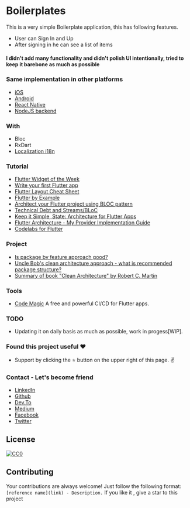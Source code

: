 # Boilerplates

This is a very simple Boilerplate application, this has following features.

  - User can Sign In and Up
  - After signing in he can see a list of items
  
  #### I didn't add many functionality and didn't polish UI intentionally, tried to keep it barebone as much as possible 
  
  ### Same implementation in other platforms
   - [iOS](https://github.com/simpleboilerplates/BooksDemoiOS) 
   - [Android](https://github.com/SimpleBoilerplates/Android) 
   - [React Native](https://github.com/SimpleBoilerplates/React-Native) 
   - [NodeJS backend](https://github.com/simpleboilerplates/BooksDemoNode) 

### With
- Bloc
- RxDart
- [Localization i18n](https://flutter.dev/docs/development/accessibility-and-localization/internationalization)

### Tutorial
   - [Flutter Widget of the Week](https://www.youtube.com/playlist?list=PLOU2XLYxmsIL0pH0zWe_ZOHgGhZ7UasUE) 
   - [Write your first Flutter app](https://flutter.dev/docs/get-started/codelab) 
   - [Flutter Layout Cheat Sheet](https://medium.com/flutter-community/flutter-layout-cheat-sheet-5363348d037e) 
   - [Flutter by Example](https://flutterbyexample.com/) 
   - [Architect your Flutter project using BLOC pattern](https://medium.com/flutterpub/architecting-your-flutter-project-bd04e144a8f1) 
   - [Technical Debt and Streams/BLoC](https://www.youtube.com/watch?v=fahC3ky_zW0&t=2s) 
   - [Keep it Simple, State: Architecture for Flutter Apps](https://www.youtube.com/watch?v=zKXz3pUkw9A) 
   - [Flutter Architecture - My Provider Implementation Guide](https://www.filledstacks.com/post/flutter-architecture-my-provider-implementation-guide/)
   - [Codelabs for Flutter](https://codelabs.developers.google.com/?cat=Flutter)


### Project 

* [Is package by feature approach good?](https://stackoverflow.com/questions/11733267/is-package-by-feature-approach-good)
* [Uncle Bob's clean architecture approach - what is recommended package structure?](https://stackoverflow.com/questions/46884449/uncle-bobs-clean-architecture-approach-what-is-recommended-package-structure)
* [Summary of book "Clean Architecture" by Robert C. Martin](https://gist.github.com/navi25/336fcd2247ad0d3d22c2a1cc3961dcff)

### Tools
- [Code Magic](https://codemagic.io) A free and powerful CI/CD for Flutter apps.

### TODO
- Updating it on daily basis as much as possible, work in progess[WIP].

### Found this project useful :heart:
* Support by clicking the :star: button on the upper right of this page. :v:

### Contact - Let's become friend
- [LinkedIn](https://www.linkedin.com/in/sadmansamee/)
- [Github](https://github.com/Sadmansamee)
- [Dev.To](https://dev.to/sadmansamee)
- [Medium](https://medium.com/@sadmansamee)
- [Facebook](https://www.facebook.com/sameesadman)
- [Twitter](https://twitter.com/SameeSadman)


## License
[![CC0](http://mirrors.creativecommons.org/presskit/buttons/88x31/svg/cc-zero.svg)](https://creativecommons.org/publicdomain/zero/1.0/)


## Contributing

Your contributions are always welcome! Just follow the following format: `[reference name](link) - Description.` If you like it , give a star to this project
